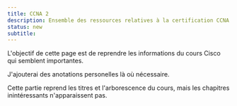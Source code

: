 ```yaml
---
title: CCNA 2
description: Ensemble des ressources relatives à la certification CCNA 2
status: new
subtitle:
---
```


L'objectif de cette page est de reprendre les informations du cours Cisco qui semblent importantes.

J'ajouterai des anotations personelles là où nécessaire.

Cette partie reprend les titres et l'arborescence du cours, mais les chapitres inintéressants n'apparaissent pas. 
